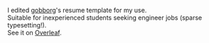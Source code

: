 I edited [gobborg](https://github.com/gobborg)'s resume template for my use.   
Suitable for inexperienced students seeking engineer jobs (sparse typesetting!).  
See it on [Overleaf](https://www.overleaf.com/latex/templates/resume-cv/fbwkrgfrcsby).  

